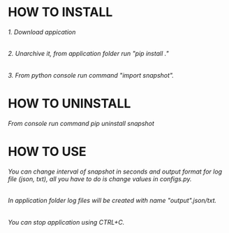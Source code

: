 # HOW TO INSTALL
###### 1. Download appication
###### 2. Unarchive it, from application folder run "pip install ."
###### 3. From python console run command "import snapshot".
# HOW TO UNINSTALL
###### From console run command pip uninstall snapshot
# HOW TO USE
###### You can change interval of snapshot in seconds and output format for log file (json, txt), all you have to do is change values in configs.py.
###### In application folder log files will be created with name "output".json/txt.
###### You can stop application using CTRL+C.
